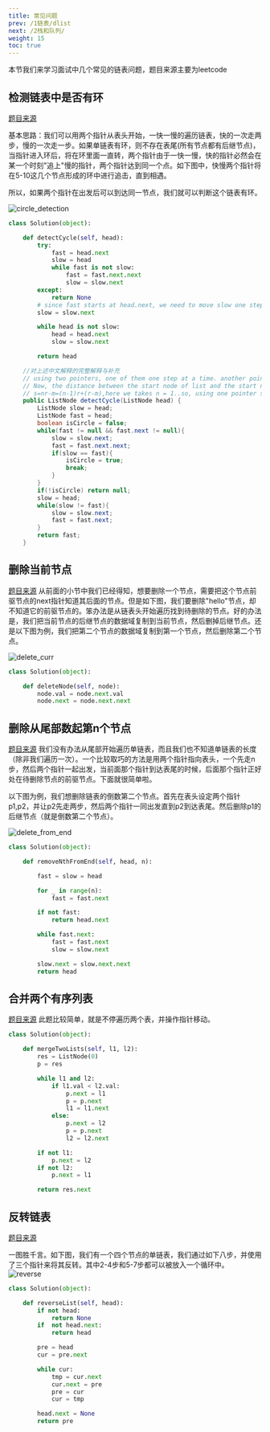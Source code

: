 ```yaml
---
title: 常见问题
prev: /1链表/dlist
next: /2栈和队列/
weight: 15
toc: true
---
```


本节我们来学习面试中几个常见的链表问题，题目来源主要为leetcode

## 检测链表中是否有环
[题目来源](https://leetcode.com/problems/linked-list-cycle-ii/)

基本思路：我们可以用两个指针从表头开始，一快一慢的遍历链表，快的一次走两步，慢的一次走一步。如果单链表有环，则不存在表尾(所有节点都有后继节点)，当指针进入环后，将在环里面一直转，两个指针由于一快一慢，快的指针必然会在某一个时刻"追上"慢的指针，两个指针达到同一个点。如下图中，快慢两个指针将在5-10这几个节点形成的环中进行追击，直到相遇。

所以，如果两个指针在出发后可以到达同一节点，我们就可以判断这个链表有环。

![circle_detection](/static/img/ch1/circle.png)

```python
class Solution(object):

    def detectCycle(self, head):
        try:
            fast = head.next
            slow = head
            while fast is not slow:
                fast = fast.next.next
                slow = slow.next
        except:
            return None
        # since fast starts at head.next, we need to move slow one step forward
        slow = slow.next

        while head is not slow:
            head = head.next
            slow = slow.next

        return head
```
```java
    //对上述中文解释的完整解释与补充
    // using two pointers, one of them one step at a time. another pointer each take two steps. Suppose the first meet at step k,the length of the Cycle is r. so..2k-k=nr,k=nr
    // Now, the distance between the start node of list and the start node of cycle is s. the distance between the start of list and the first meeting node is k(the pointer which wake one step at a time waked k steps).the distance between the start node of cycle and the first meeting node is m, so...s=k-m,
    // s=nr-m=(n-1)r+(r-m),here we takes n = 1..so, using one pointer start from the start node of list, another pointer start from the first meeting node, all of them wake one step at a time, the first time they meeting each other is the start of the cycle.
    public ListNode detectCycle(ListNode head) {
        ListNode slow = head;
        ListNode fast = head;
        boolean isCircle = false;
        while(fast != null && fast.next != null){
            slow = slow.next;
            fast = fast.next.next;
            if(slow == fast){
                isCircle = true;
                break;
            }
        }
        if(!isCircle) return null;
        slow = head;
        while(slow != fast){
            slow = slow.next;
            fast = fast.next;
        }
        return fast;
    }
```

## 删除当前节点
[题目来源](https://leetcode.com/problems/delete-node-in-a-linked-list/)
从前面的小节中我们已经得知，想要删除一个节点，需要把这个节点前驱节点的next指针知道其后面的节点。但是如下图，我们要删除"hello"节点，却不知道它的前驱节点的。笨办法是从链表头开始遍历找到待删除的节点。好的办法是，我们把当前节点的后继节点的数据域复制到当前节点，然后删掉后继节点。还是以下图为例，我们把第二个节点的数据域复制到第一个节点，然后删除第二个节点。

![delete_curr](/static/img/ch1/delete_curr.png)

```python
class Solution(object):

    def deleteNode(self, node):
        node.val = node.next.val
        node.next = node.next.next
```

## 删除从尾部数起第n个节点
[题目来源](https://leetcode.com/problems/remove-nth-node-from-end-of-list/)
我们没有办法从尾部开始遍历单链表，而且我们也不知道单链表的长度（除非我们遍历一次）。一个比较取巧的方法是用两个指针指向表头，一个先走n步，然后两个指针一起出发，当前面那个指针到达表尾的时候，后面那个指针正好处在待删除节点的前驱节点。下面就很简单啦。

以下图为例，我们想删除链表的倒数第二个节点。首先在表头设定两个指针p1,p2，并让p2先走两步，然后两个指针一同出发直到p2到达表尾。然后删除p1的后继节点（就是倒数第二个节点）。

![delete_from_end](/static/img/ch1/delete_from_end.png)

```python
class Solution(object):

    def removeNthFromEnd(self, head, n):

        fast = slow = head

        for _ in range(n):
            fast = fast.next

        if not fast:
            return head.next

        while fast.next:
            fast = fast.next
            slow = slow.next

        slow.next = slow.next.next
        return head
```

## 合并两个有序列表
[题目来源](https://leetcode.com/problems/merge-two-sorted-lists/) 此题比较简单，就是不停遍历两个表，并操作指针移动。
```python
class Solution(object):

    def mergeTwoLists(self, l1, l2):
        res = ListNode(0)
        p = res

        while l1 and l2:
            if l1.val < l2.val:
                p.next = l1
                p = p.next
                l1 = l1.next
            else:
                p.next = l2
                p = p.next
                l2 = l2.next

        if not l1:
            p.next = l2
        if not l2:
            p.next = l1

        return res.next
```

## 反转链表
[题目来源](https://leetcode.com/problems/reverse-linked-list/)

一图胜千言。如下图，我们有一个四个节点的单链表，我们通过如下八步，并使用了三个指针来将其反转。其中2-4步和5-7步都可以被放入一个循环中。
![reverse](/static/img/ch1/reverse.png)
```python
class Solution(object):

    def reverseList(self, head):
        if not head:
            return None
        if  not head.next:
            return head

        pre = head
        cur = pre.next

        while cur:
            tmp = cur.next
            cur.next = pre
            pre = cur
            cur = tmp

        head.next = None
        return pre
```
